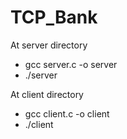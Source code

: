 # TCP_Bank

At server directory
- gcc server.c -o server
- ./server

At client directory
- gcc client.c -o client
- ./client